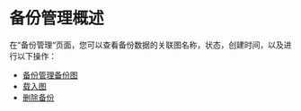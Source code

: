 # 备份管理概述<a name="ges_01_0003"></a>

在“备份管理“页面，您可以查看备份数据的关联图名称，状态，创建时间，以及进行以下操作：

-   [备份管理备份图](备份管理备份图.md)
-   [载入图](载入图.md)
-   [删除备份](删除备份.md)

